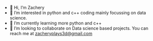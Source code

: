 - 👋 Hi, I’m Zachery
- 👀 I’m interested in python and c++ coding mainly focussing on data science.
- 🌱 I’m currently learning more python and c++
- 💞️ I’m looking to collaborate on Data science based projects.
You can reach me at zacheryplays3d@gmail.com

<!---
Zacheryv/Zacheryv is a ✨ special ✨ repository because its `README.md` (this file) appears on your GitHub profile.
You can click the Preview link to take a look at your changes.
--->
